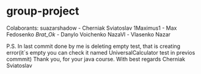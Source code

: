 # group-project



Colaborants:
   suazarshadow - Cherniak Sviatoslav
   1Maximus1 - Max Fedosenko
   _Brat_Ok_ - Danylo Voichenko
   NazaVl - Vlasenko Nazar 



   P.S. In last commit done by me is deleting empty test, that is creating error(it`s empty you can check it named UniversalCalculator test in previos commmit) Thank you, for your java course. With best regards Cherniak Sviatoslav
